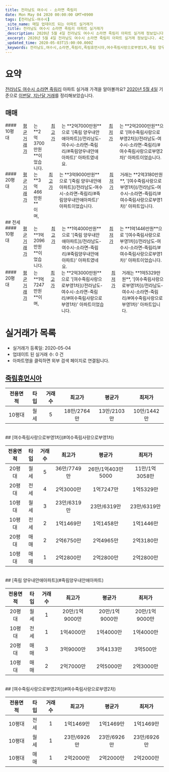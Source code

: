 ```yaml
---
title: 전라남도 여수시 - 소라면 죽림리
date: Mon May 04 2020 00:00:00 GMT+0900
tags: [전라남도-여수시]
_site_name: 매일 업데이트 되는 아파트 실거래가
_title: 전라남도 여수시 소라면 죽림리 아파트 실거래가
_description: 2020년 5월 4일 전라남도 여수시 소라면 죽림리 아파트 실거래 정보입니다. 4건 아파트 정보가 있습니다.
_excerpt: 2020년 5월 4일 전라남도 여수시 소라면 죽림리 아파트 실거래 정보입니다. 4건 아파트 정보가 있습니다.
_updated_time: 2020-05-03T15:00:00.000Z
_keywords: 전라남도,여수시,소라면,죽림리,죽림휴먼시아,여수죽림사랑으로부영1차,죽림 양우내안애아파트,여수죽림사랑으로부영2차
---
```





# 요약
<ins>전라남도 여수시 소라면 죽림리</ins> 아파트 실거래 가격을 알아볼까요? <ins>2020년 5월 4일</ins> 기준으로 <ins>이번달, 지난달 거래</ins>를 정리해보았습니다.

## 매매
<div class="container">
<div class="six columns" markdown="1">
#### 10평대
<ins>평균 거래가</ins>는 **2억3700만원**이었습니다. <ins>최고가</ins>는 **2억7000만원**으로 '[죽림 양우내안애아파트](/전라남도-여수시-소라면-죽림리/#죽림양우내안애아파트)' 아파트였네요. <ins>최저가</ins>는 **2억2000만원**으로 '[여수죽림사랑으로부영2차](/전라남도-여수시-소라면-죽림리/#여수죽림사랑으로부영2차)' 아파트이었습니다.
</div>
<div class="six columns" markdown="1">
#### 20평대
<ins>평균 거래가</ins>는 **3억466만원**이며, <ins>최고가</ins>는 **3억9000만원**으로 '[죽림 양우내안애아파트](/전라남도-여수시-소라면-죽림리/#죽림양우내안애아파트)' 아파트이었습니다. <ins>최저가</ins> 거래는 **2억3180만원**, '[여수죽림사랑으로부영1차](/전라남도-여수시-소라면-죽림리/#여수죽림사랑으로부영1차)' 아파트입니다.
</div>
</div>
## 전세
<div class="container">
<div class="six columns" markdown="1">
#### 10평대
<ins>평균 거래가</ins>는 **1억2096만원**이었습니다. <ins>최고가</ins>는 **1억4000만원**으로 '[죽림 양우내안애아파트](/전라남도-여수시-소라면-죽림리/#죽림양우내안애아파트)' 아파트였네요. <ins>최저가</ins>는 **1억1446만원**으로 '[여수죽림사랑으로부영1차](/전라남도-여수시-소라면-죽림리/#여수죽림사랑으로부영1차)' 아파트이었습니다.
</div>
<div class="six columns" markdown="1">
#### 20평대
<ins>평균 거래가</ins>는 **1억7247만원**이며, <ins>최고가</ins>는 **2억3000만원**으로 '[여수죽림사랑으로부영1차](/전라남도-여수시-소라면-죽림리/#여수죽림사랑으로부영1차)' 아파트이었습니다. <ins>최저가</ins> 거래는 **1억5329만원**, '[여수죽림사랑으로부영1차](/전라남도-여수시-소라면-죽림리/#여수죽림사랑으로부영1차)' 아파트입니다.
</div>
</div>



# 실거래가 목록
- 실거래가 등록일: 2020-05-04
- 업데이트 된 실거래 수: 0 건
- 아파트명을 클릭하면 외부 검색 페이지로 연결됩니다.

## [죽림휴먼시아](#죽림휴먼시아)

|전용면적|타입|거래수|최고가|평균가|최저가|
|:---:|:---:|:---:|:---:|:---:|:---:|
|10평대|<span class="deal-type-3">월세</span>|5|18만/2764만|13만/2103만|10만/1442만|

<br/>
## [여수죽림사랑으로부영1차](#여수죽림사랑으로부영1차)

|전용면적|타입|거래수|최고가|평균가|최저가|
|:---:|:---:|:---:|:---:|:---:|:---:|
|20평대|<span class="deal-type-3">월세</span>|5|36만/7749만|26만/1억403만5000|11만/1억3058만|
|20평대|<span class="deal-type-2">전세</span>|4|2억3000만|1억7247만|1억5329만|
|10평대|<span class="deal-type-3">월세</span>|3|23만/6319만|23만/6319만|23만/6319만|
|10평대|<span class="deal-type-2">전세</span>|2|1억1469만|1억1458만|1억1446만|
|20평대|<span class="deal-type-1">매매</span>|2|2억6750만|2억4965만|2억3180만|
|10평대|<span class="deal-type-1">매매</span>|1|2억2800만|2억2800만|2억2800만|

<br/>
## [죽림 양우내안애아파트](#죽림양우내안애아파트)

|전용면적|타입|거래수|최고가|평균가|최저가|
|:---:|:---:|:---:|:---:|:---:|:---:|
|20평대|<span class="deal-type-3">월세</span>|1|20만/1억9000만|20만/1억9000만|20만/1억9000만|
|10평대|<span class="deal-type-2">전세</span>|1|1억4000만|1억4000만|1억4000만|
|20평대|<span class="deal-type-1">매매</span>|3|3억9000만|3억4133만|3억500만|
|10평대|<span class="deal-type-1">매매</span>|2|2억7000만|2억5000만|2억3000만|

<br/>
## [여수죽림사랑으로부영2차](#여수죽림사랑으로부영2차)

|전용면적|타입|거래수|최고가|평균가|최저가|
|:---:|:---:|:---:|:---:|:---:|:---:|
|10평대|<span class="deal-type-2">전세</span>|1|1억1469만|1억1469만|1억1469만|
|10평대|<span class="deal-type-3">월세</span>|1|23만/6926만|23만/6926만|23만/6926만|
|10평대|<span class="deal-type-1">매매</span>|1|2억2000만|2억2000만|2억2000만|

<br/>



